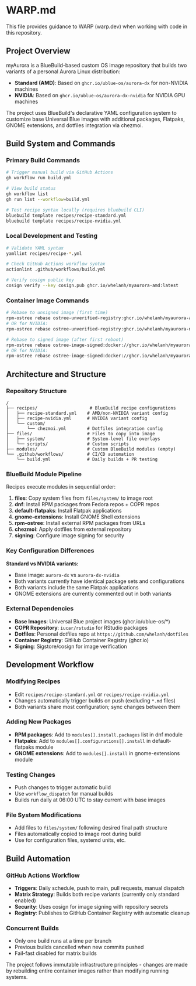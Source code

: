 # WARP.md

This file provides guidance to WARP (warp.dev) when working with code in this repository.

## Project Overview

myAurora is a BlueBuild-based custom OS image repository that builds two variants of a personal Aurora Linux distribution:
- **Standard (AMD)**: Based on `ghcr.io/ublue-os/aurora-dx` for non-NVIDIA machines  
- **NVIDIA**: Based on `ghcr.io/ublue-os/aurora-dx-nvidia` for NVIDIA GPU machines

The project uses BlueBuild's declarative YAML configuration system to customize base Universal Blue images with additional packages, Flatpaks, GNOME extensions, and dotfiles integration via chezmoi.

## Build System and Commands

### Primary Build Commands
```bash
# Trigger manual build via GitHub Actions
gh workflow run build.yml

# View build status
gh workflow list
gh run list --workflow=build.yml

# Test recipe syntax locally (requires bluebuild CLI)
bluebuild template recipes/recipe-standard.yml
bluebuild template recipes/recipe-nvidia.yml
```

### Local Development and Testing
```bash
# Validate YAML syntax
yamllint recipes/recipe-*.yml

# Check GitHub Actions workflow syntax
actionlint .github/workflows/build.yml

# Verify cosign public key
cosign verify --key cosign.pub ghcr.io/whelanh/myaurora-amd:latest
```

### Container Image Commands
```bash
# Rebase to unsigned image (first time)
rpm-ostree rebase ostree-unverified-registry:ghcr.io/whelanh/myaurora-amd:latest
# OR for NVIDIA:
rpm-ostree rebase ostree-unverified-registry:ghcr.io/whelanh/myaurora-nvidia:latest

# Rebase to signed image (after first reboot)
rpm-ostree rebase ostree-image-signed:docker://ghcr.io/whelanh/myaurora-amd:latest
# OR for NVIDIA:
rpm-ostree rebase ostree-image-signed:docker://ghcr.io/whelanh/myaurora-nvidia:latest
```

## Architecture and Structure

### Repository Structure
```
/
├── recipes/                    # BlueBuild recipe configurations
│   ├── recipe-standard.yml    # AMD/non-NVIDIA variant config
│   ├── recipe-nvidia.yml      # NVIDIA variant config  
│   └── custom/
│       └── chezmoi.yml        # Dotfiles integration config
├── files/                     # Files to copy into image
│   ├── system/                # System-level file overlays
│   └── scripts/               # Custom scripts
├── modules/                   # Custom BlueBuild modules (empty)
└── .github/workflows/         # CI/CD automation
    └── build.yml              # Daily builds + PR testing
```

### BlueBuild Module Pipeline
Recipes execute modules in sequential order:

1. **files**: Copy system files from `files/system/` to image root
2. **dnf**: Install RPM packages from Fedora repos + COPR repos
3. **default-flatpaks**: Install Flatpak applications  
4. **gnome-extensions**: Install GNOME Shell extensions
5. **rpm-ostree**: Install external RPM packages from URLs
6. **chezmoi**: Apply dotfiles from external repository
7. **signing**: Configure image signing for security

### Key Configuration Differences

**Standard vs NVIDIA variants:**
- Base image: `aurora-dx` vs `aurora-dx-nvidia`
- Both variants currently have identical package sets and configurations
- Both variants include the same Flatpak applications
- GNOME extensions are currently commented out in both variants

### External Dependencies
- **Base Images**: Universal Blue project images (ghcr.io/ublue-os/*)
- **COPR Repository**: `iucar/rstudio` for RStudio packages
- **Dotfiles**: Personal dotfiles repo at `https://github.com/whelanh/dotfiles`
- **Container Registry**: GitHub Container Registry (ghcr.io)
- **Signing**: Sigstore/cosign for image verification

## Development Workflow

### Modifying Recipes
- Edit `recipes/recipe-standard.yml` or `recipes/recipe-nvidia.yml`
- Changes automatically trigger builds on push (excluding `*.md` files)
- Both variants share most configuration; sync changes between them

### Adding New Packages
- **RPM packages**: Add to `modules[].install.packages` list in dnf module
- **Flatpaks**: Add to `modules[].configurations[].install` in default-flatpaks module  
- **GNOME extensions**: Add to `modules[].install` in gnome-extensions module

### Testing Changes
- Push changes to trigger automatic build
- Use `workflow_dispatch` for manual builds
- Builds run daily at 06:00 UTC to stay current with base images

### File System Modifications  
- Add files to `files/system/` following desired final path structure
- Files automatically copied to image root during build
- Use for configuration files, systemd units, etc.

## Build Automation

### GitHub Actions Workflow
- **Triggers**: Daily schedule, push to main, pull requests, manual dispatch
- **Matrix Strategy**: Builds both recipe variants (currently only standard enabled)
- **Security**: Uses cosign for image signing with repository secrets
- **Registry**: Publishes to GitHub Container Registry with automatic cleanup

### Concurrent Builds
- Only one build runs at a time per branch
- Previous builds cancelled when new commits pushed
- Fail-fast disabled for matrix builds

The project follows immutable infrastructure principles - changes are made by rebuilding entire container images rather than modifying running systems.